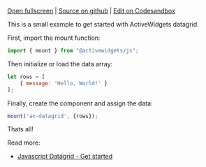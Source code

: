 
[Open fullscreen](/hello-world/) | [Source on github](https://github.com/activewidgets/js/tree/master/examples/hello-world) | [Edit on Codesandbox](https://codesandbox.io/s/github/activewidgets/js/tree/master/examples/hello-world)

This is a small example to get started with ActiveWidgets datagrid.

First, import the mount function:

```js
import { mount } from "@activewidgets/js";
```

Then initialize or load the data array:

```js
let rows = [
    { message: 'Hello, World!' }
];
```

Finally, create the component and assign the data:

```js
mount('ax-datagrid', {rows});
```

Thats all! 

Read more:

 - [Javascript Datagrid - Get started](https://activewidgets.com/guide/env/js/)